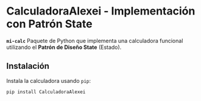 # CalculadoraAlexei - Implementación con Patrón State

**`mi-calc`** Paquete de Python que implementa una calculadora funcional utilizando el **Patrón de Diseño State** (Estado).

## Instalación

Instala la calculadora usando `pip`:

```bash
pip install CalculadoraAlexei